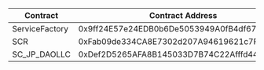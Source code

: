 
| Contract | Contract Address |
| -------- | --------------- |
| ServiceFactory | 0x9ff24E57e24EDB0b6De5053949A0fB4df6755d8B |
| SCR | 0xFab09de334CA8E7302d207A94619621c7F061c44 |
| SC_JP_DAOLLC | 0xDef2D5265AFA8B145033D7B74C22Afffd44f7898 |
